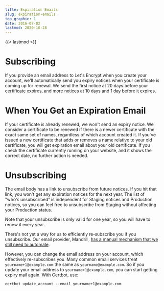 ```yaml
---
title: Expiration Emails
slug: expiration-emails
top_graphic: 1
date: 2016-07-02
lastmod: 2020-10-28
---
```


{{< lastmod >}}

# Subscribing

If you provide an email address to Let's Encrypt when you create your
account, we'll automatically send you expiry notices when your certificate
is coming up for renewal. We send the first notice at 20 days before
your certificate expires, and more notices at 10 days and 1 day before
it expires.

# When You Get an Expiration Email

If your certificate is already renewed, we won't send an expiry notice. We
consider a certificate to be renewed if there is a newer certificate
with the exact same set of names, regardless of which account created it.
If you've issued a new certificate that adds or removes a name relative to your
old certificate, you will get expiration email about your old certificate.
If you check the certificate currently running on your website, and it
shows the correct date, no further action is needed.

# Unsubscribing

The email body has a link to unsubscribe from future notices. If you
hit that link, you won't get any expiration notices for the next year.
The list of "who's unsubscribed" is independent for Staging notices and
Production notices, so you can feel free to unsubscribe from Staging without
affecting your Production status.

Note that your unsubscribe is only valid for one year, so you will have to
renew it every year.

There's not yet a way for us to efficiently re-subscribe
you if you unsubscribe. Our email provider, Mandrill,
[has a manual mechanism that we still need to
automate](https://mandrill.zendesk.com/hc/en-us/articles/360039299913).

However, you can change the email address on your account, which effectively
re-subscribes you. Many common email services treat `yourname+1@example.com` the
same as `yourname@example.com`. So if you update your email address to
`yourname+1@example.com`, you can start getting expiry mail again. With Certbot,
use:

`certbot update_account --email yourname+1@example.com`
